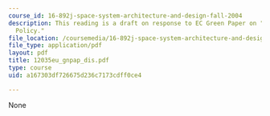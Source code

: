 ```yaml
---
course_id: 16-892j-space-system-architecture-and-design-fall-2004
description: This reading is a draft on response to EC Green Paper on "European Space
  Policy."
file_location: /coursemedia/16-892j-space-system-architecture-and-design-fall-2004/a167303df726675d236c7173cdff0ce4_12035eu_gnpap_dis.pdf
file_type: application/pdf
layout: pdf
title: 12035eu_gnpap_dis.pdf
type: course
uid: a167303df726675d236c7173cdff0ce4

---
```

None
